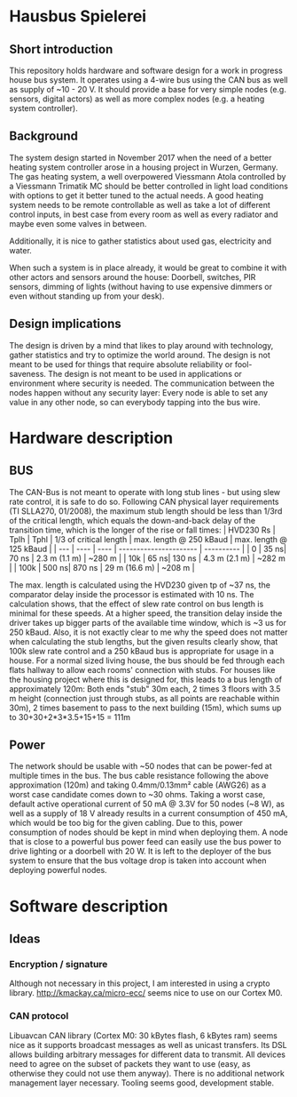 # Hausbus Spielerei

## Short introduction

This repository holds hardware and software design for a work in progress house bus system.
It operates using a 4-wire bus using the CAN bus as well as supply of ~10 - 20 V.
It should provide a base for very simple nodes (e.g. sensors, digital actors) as well as more complex nodes (e.g. a heating system controller).


## Background

The system design started in November 2017 when the need of a better heating system controller arose in a housing project in Wurzen, Germany.
The gas heating system, a well overpowered Viessmann Atola controlled by a Viessmann Trimatik MC should be better controlled in light load conditions with options to get it better tuned to the actual needs.
A good heating system needs to be remote controllable as well as take a lot of different control inputs, in best case from every room as well as every radiator and maybe even some valves in between.

Additionally, it is nice to gather statistics about used gas, electricity and water.

When such a system is in place already, it would be great to combine it with other actors and sensors around the house: Doorbell, switches, PIR sensors, dimming of lights (without having to use expensive dimmers or even without standing up from your desk).

## Design implications

The design is driven by a mind that likes to play around with technology, gather statistics and try to optimize the world around.
The design is not meant to be used for things that require absolute reliability or fool-saveness.
The design is not meant to be used in applications or environment where security is needed.
The communication between the nodes happen without any security layer: Every node is able to set any value in any other node, so can everybody tapping into the bus wire.

# Hardware description

## BUS

The CAN-Bus is not meant to operate with long stub lines - but using slew rate control, it is safe to do so.
Following CAN physical layer requirements (TI SLLA270, 01/2008), the maximum stub length should be less than 1/3rd of the critical length, which equals the down-and-back delay of the transition time, which is the longer of the rise or fall times:
| HVD230 Rs | Tplh | Tphl | 1/3 of critical length | max. length @ 250 kBaud | max. length @ 125 kBaud |
| --- |      ----  | ---- | ---------------------- | ---------- |
| 0         | 35 ns| 70 ns | 2.3 m (1.1 m)         | ~280 m |
| 10k       | 65 ns| 130 ns | 4.3 m (2.1 m)        | ~282 m |
| 100k      | 500 ns| 870 ns | 29 m (16.6 m) | ~208 m |

The max. length is calculated using the HVD230 given tp of ~37 ns, the comparator delay inside the processor is estimated with 10 ns.
The calculation shows, that the effect of slew rate control on bus length is minimal for these speeds.
At a higher speed, the transition delay inside the driver takes up bigger parts of the available time window, which is ~3 us for 250 kBaud.
Also, it is not exactly clear to me why the speed does not matter when calculating the stub lengths, but the given results clearly show, that 100k slew rate control and a 250 kBaud bus is appropriate for usage in a house.
For a normal sized living house, the bus should be fed through each flats hallway to allow each rooms' connection with stubs.
For houses like the housing project where this is designed for, this leads to a bus length of approximately 120m:
Both ends "stub" 30m each, 2 times 3 floors with 3.5 m height (connection just through stubs, as all points are reachable within 30m), 2 times basement to pass to the next building (15m), which sums up to 30+30+2\*3\*3.5+15+15 = 111m

## Power

The network should be usable with ~50 nodes that can be power-fed at multiple times in the bus.
The bus cable resistance following the above approximation (120m) and taking 0.4mm/0.13mm² cable (AWG26) as a worst case candidate comes down to ~30 ohms.
Taking a worst case, default active operational current of 50 mA @ 3.3V for 50 nodes (~8 W), as well as a supply of 18 V already results in a current consumption of 450 mA, which would be too big for the given cabling.
Due to this, power consumption of nodes should be kept in mind when deploying them.
A node that is close to a powerful bus power feed can easily use the bus power to drive lighting or a doorbell with 20 W.
It is left to the deployer of the bus system to ensure that the bus voltage drop is taken into account when deploying powerful nodes.


# Software description

## Ideas

### Encryption / signature
Although not necessary in this project, I am interested in using a crypto library.
http://kmackay.ca/micro-ecc/ seems nice to use on our Cortex M0.

### CAN protocol
  Libuavcan CAN library (Cortex M0: 30 kBytes flash, 6 kBytes ram) seems nice as it supports broadcast messages as well as unicast transfers.
  Its DSL allows building arbitrary messages for different data to transmit.
  All devices need to agree on the subset of packets they want to use (easy, as otherwise they could not use them anyway).
  There is no additional network management layer necessary.
  Tooling seems good, development stable.
